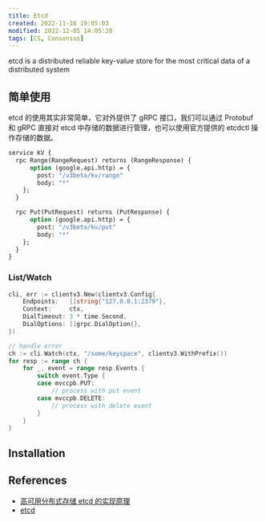 ```yaml
---
title: Etcd
created: 2022-11-16 19:05:03
modified: 2022-12-05 14:05:28
tags: [CS, Consensus]
---
```


etcd is a distributed reliable key-value store for the most critical data of a distributed system

## 简单使用

etcd 的使用其实非常简单，它对外提供了 gRPC 接口，我们可以通过 Protobuf 和 gRPC 直接对 etcd 中存储的数据进行管理，也可以使用官方提供的 etcdctl 操作存储的数据。

```protobuf
service KV {
  rpc Range(RangeRequest) returns (RangeResponse) {
      option (google.api.http) = {
        post: "/v3beta/kv/range"
        body: "*"
    };
  }

  rpc Put(PutRequest) returns (PutResponse) {
      option (google.api.http) = {
        post: "/v3beta/kv/put"
        body: "*"
    };
  }
}
```

### List/Watch

```go
cli, err := clientv3.New(clientv3.Config{
    Endpoints:   []string{"127.0.0.1:2379"},
    Context:     ctx,
    DialTimeout: 3 * time.Second,
    DialOptions: []grpc.DialOption{},
})

// handle error
ch := cli.Watch(ctx, "/some/keyspace", clientv3.WithPrefix())
for resp := range ch {
    for _, event = range resp.Events {
        switch event.Type {
        case mvccpb.PUT:
            // process with put event
        case mvccpb.DELETE:
            // process with delete event
        }
    }
}
```

## Installation

## References

- [高可用分布式存储 etcd 的实现原理](https://draveness.me/etcd-introduction/)
- [etcd](https://etcd.io)
